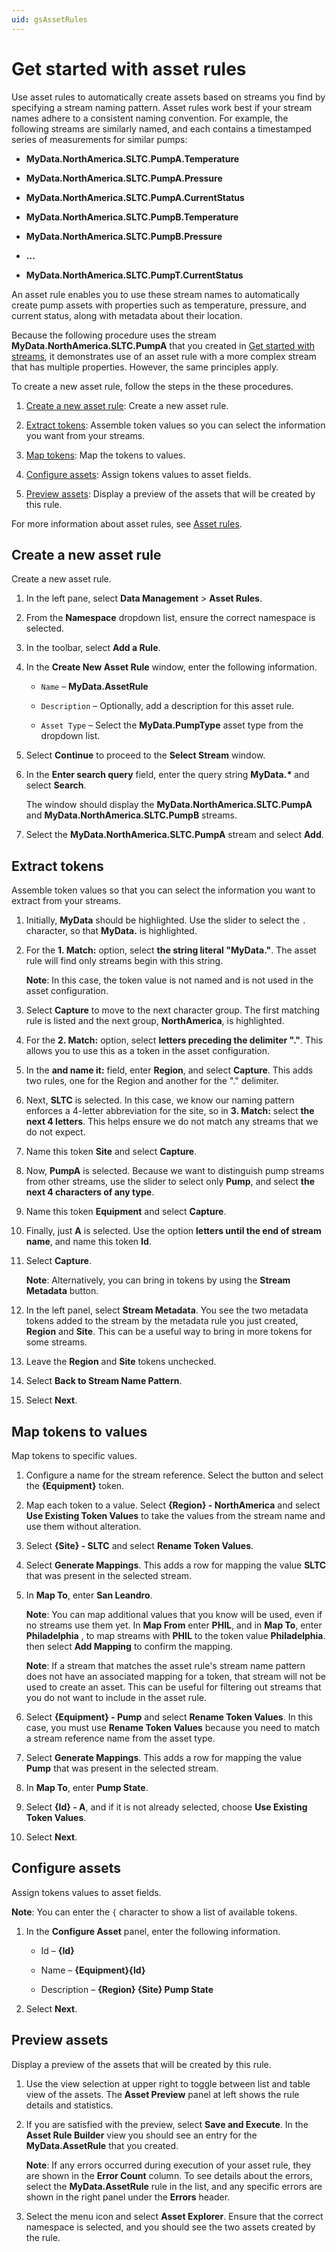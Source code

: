 ```yaml
---
uid: gsAssetRules
---
```


# Get started with asset rules

Use asset rules to automatically create assets based on streams you find by specifying a stream naming pattern. Asset rules work best if your stream names adhere to a consistent naming convention. For example, the following streams are similarly named, and each contains a timestamped series of measurements for similar pumps:

- **MyData.NorthAmerica.SLTC.PumpA.Temperature**

- **MyData.NorthAmerica.SLTC.PumpA.Pressure**

- **MyData.NorthAmerica.SLTC.PumpA.CurrentStatus**

- **MyData.NorthAmerica.SLTC.PumpB.Temperature**

- **MyData.NorthAmerica.SLTC.PumpB.Pressure**

- **...**

- **MyData.NorthAmerica.SLTC.PumpT.CurrentStatus**

An asset rule enables you to use these stream names to automatically create pump assets with properties such as temperature, pressure, and current status, along with metadata about their location.

Because the following procedure uses the stream **MyData.NorthAmerica.SLTC.PumpA** that you created in  [Get started with streams](xref:gsStreams), it demonstrates use of an asset rule with a more complex stream that has multiple properties. However, the same principles apply.

To create a new asset rule, follow the steps in the these procedures.

1. [Create a new asset rule](#create-a-new-asset-rule): Create a new asset rule.

2. [Extract tokens](#extract-tokens): Assemble token values so you can select the information you want from your streams.

3. [Map tokens](#map-tokens-to-values): Map the tokens to values.

4. [Configure assets](#configure-assets): Assign tokens values to asset fields.

5. [Preview assets](#preview-assets): Display a preview of the assets that will be created by this rule.

For more information about asset rules, see [Asset rules](xref:AssetRulesCC).

## Create a new asset rule

Create a new asset rule.

1. In the left pane, select  **Data Management** > **Asset Rules**.

1. From the **Namespace** dropdown list, ensure the correct namespace is selected.

1. In the toolbar, select **Add a Rule**.

1. In the **Create New Asset Rule** window, enter the following information.

   - `Name` &ndash; **MyData.AssetRule**

   - `Description` &ndash; Optionally, add a description for this asset rule.

   - `Asset Type` &ndash; Select the **MyData.PumpType** asset type from the dropdown list.

1. Select **Continue** to proceed to the **Select Stream** window.

1. In the **Enter search query** field, enter the query string **MyData._*_** and select **Search**.

   The window should display the **MyData.NorthAmerica.SLTC.PumpA** and **MyData.NorthAmerica.SLTC.PumpB** streams.

1. Select the **MyData.NorthAmerica.SLTC.PumpA** stream and select **Add**.

## Extract tokens

Assemble token values so that you can select the information you want to extract from your streams.

1. Initially, **MyData** should be highlighted. Use the slider to select the `.` character, so that **MyData.** is highlighted.

1. For the **1. Match:** option, select **the string literal "MyData."**. The asset rule will find only streams begin with this string.

   **Note**:  In this case, the token value is not named and is not used in the asset configuration.

1. Select **Capture** to move to the next character group. The first matching rule is listed and the next group, **NorthAmerica**, is highlighted.

1. For the **2. Match:** option, select **letters preceding the delimiter "."**. This allows you to use this as a token in the asset configuration.

1. In the **and name it:** field, enter **Region**, and select **Capture**. This adds two rules, one for the Region and another for the "." delimiter.

1. Next, **SLTC** is selected. In this case, we know our naming pattern enforces a 4-letter abbreviation for the site, so in **3. Match:** select **the next 4 letters**. This helps ensure we do not match any streams that we do not expect.

1. Name this token **Site** and select **Capture**.

1. Now, **PumpA** is selected. Because we want to distinguish pump streams from other streams, use the slider to select only **Pump**, and select **the next 4 characters of any type**.

1. Name this token **Equipment** and select **Capture**.

1. Finally, just **A** is selected. Use the option **letters until the end of stream name**, and name this token **Id**.

1. Select **Capture**.

   **Note**: Alternatively, you can bring in tokens by using the **Stream Metadata** button.

1. In the left panel, select **Stream Metadata**. You see the two metadata tokens added to the stream by the metadata rule you just created, **Region** and **Site**. This can be a useful way to bring in more tokens for some streams.

1. Leave the **Region** and **Site** tokens unchecked.

1. Select **Back to Stream Name Pattern**.

1. Select **Next**.

## Map tokens to values

Map tokens to specific values.

1. Configure a name for the stream reference. Select the button and select the **{Equipment}** token.

1. Map each token to a value. Select **{Region} - NorthAmerica** and select **Use Existing Token Values** to take the values from the stream name and use them without alteration.

1. Select **{Site} - SLTC** and select **Rename Token Values**.

1. Select **Generate Mappings**. This adds a row for mapping the value **SLTC** that was present in the selected stream.

1. In **Map To**, enter **San Leandro**.

   **Note**: You can map additional values that you know will be used, even if no streams use them yet. In **Map From** enter **PHIL**, and in **Map To**, enter **Philadelphia** , to map streams with **PHIL** to the token value **Philadelphia**. then select **Add Mapping** to confirm the mapping.

   **Note**: If a stream that matches the asset rule's stream name pattern does not have an associated mapping for a token, that stream will not be used to create an asset. This can be useful for filtering out streams that you do not want to include in the asset rule.

1. Select **{Equipment} - Pump** and select **Rename Token Values**. In this case, you must use **Rename Token Values** because you need to match a stream reference name from the asset type.

1. Select **Generate Mappings**. This adds a row for mapping the value **Pump** that was present in the selected stream.

1. In **Map To**, enter **Pump State**.

1. Select **{Id} - A**, and if it is not already selected, choose **Use Existing Token Values**.

1. Select **Next**.

## Configure assets

Assign tokens values to asset fields.

**Note**: You can enter  the `{` character to show a list of available tokens.

1. In the **Configure Asset** panel, enter the following information.

   - Id &ndash; **{Id}**

   - Name &ndash; **{Equipment}{Id}**

   - Description &ndash; **{Region} {Site} Pump State**

1. Select  **Next**.

## Preview assets

Display a preview of the assets that will be created by this rule.

1. Use the view selection at upper right to toggle between list and table view of the assets. The **Asset Preview** panel at left shows the rule details and statistics.

1. If you are satisfied with the preview, select **Save and Execute**. In the **Asset Rule Builder** view you should see an entry for the **MyData.AssetRule** that you created.

   **Note**: If any errors occurred during execution of your asset rule, they are shown in the **Error Count** column. To see details about the errors, select the **MyData.AssetRule** rule in the list, and any specific errors are shown in the right panel under the **Errors** header.

1. Select the menu icon and select **Asset Explorer**. Ensure that the correct namespace is selected, and you should see the two assets created by the rule.
